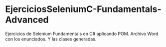 # EjerciciosSeleniumC-Fundamentals-Advanced
Ejercicios de Selenium Fundamentals en C# aplicando POM.
Archivo Word con los enunciados.
Y las clases generadas.
